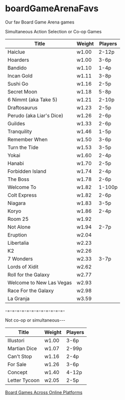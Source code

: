 # boardGameArenaFavs
Our fav Board Game Arena games

Simultaneous Action Selection or Co-op Games

|Title|Weight|Players|
|-----|-----|-----|
| Haiclue | w1.00 | 2-12p |
| Hoarders | w1.00 | 3-6p |
| Bandido | w1.10 | 1-4p |
| Incan Gold | w1.11 | 3-8p |
| Sushi Go | w1.16 | 2-5p |
| Secret Moon | w1.18 | 5-8p |
| 6 Nimmt (aka Take 5) | w1.21 | 2-10p |
| Draftosaurus | w1.23 | 2-5p |
| Perudo (aka Liar's Dice) | w1.26 | 2-6p |
| Guildes | w1.33 | 2-6p |
| Tranquility | w1.46 | 1-5p |
| Remember When | w1.50 | 3-6p |
| Turn the Tide | w1.53 | 3-5p |
| Yokai | w1.60 | 2-4p |
| Hanabi | w1.70 | 2-5p |
| Forbidden Island | w1.74 | 2-4p |
| The Boss | w1.78 | 2-6p |
| Welcome To | w1.82 | 1-100p |
| Colt Express | w1.82 | 2-6p |
| Niagara | w1.83 | 3-5p |
| Koryo | w1.86 | 2-4p |
| Room 25 | w1.92 ||
| Not Alone | w1.94 | 2-7p |
| Eruption | w2.04 ||
|Libertalia | w2.23 ||
|K2 | w2.26 ||
|7 Wonders | w2.33 | 3-7p |
|Lords of Xidit | w2.62 ||
|Roll for the Galaxy | w2.77 ||
|Welcome to New Las Vegas | w2.93 ||
|Race For the Galaxy | w2.98 ||
|La Granja| w3.59 ||

-=-=-=-=-=-=-=-=-=-=-=-=-

Not co-op or simultaneous---

|Title|Weight|Players|
|-----|-----|-----|
|Illustori | w1.00 | 3-6p |
|Martian Dice | w1.07 | 2-99p |
|Can't Stop | w1.16 | 2-4p |
|For Sale | w1.26 | 3-6p |
|Concept | w1.40 | 4-12p |
|Letter Tycoon | w2.05 | 2-5p |

[Board Games Across Online Platforms](https://docs.google.com/spreadsheets/d/1ppQYqr9fX1YK8SmPbzmGttb6CCqeDEwPm6ImBRfVWd4/edit)
